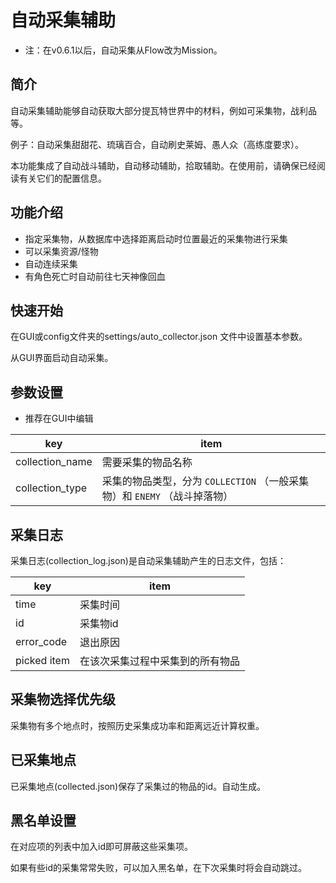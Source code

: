 # 自动采集辅助


- 注：在v0.6.1以后，自动采集从Flow改为Mission。

## 简介


自动采集辅助能够自动获取大部分提瓦特世界中的材料，例如可采集物，战利品等。

例子：自动采集甜甜花、琉璃百合，自动刷史莱姆、愚人众（高练度要求）。

本功能集成了自动战斗辅助，自动移动辅助，拾取辅助。在使用前，请确保已经阅读有关它们的配置信息。

## 功能介绍


- 指定采集物，从数据库中选择距离启动时位置最近的采集物进行采集
- 可以采集资源/怪物
- 自动连续采集
- 有角色死亡时自动前往七天神像回血

## 快速开始


在GUI或config文件夹的settings/auto_collector.json 文件中设置基本参数。

从GUI界面启动自动采集。

## 参数设置


- 推荐在GUI中编辑

| key         | item             |
|-------------|------------------|
| collection_name        | 需要采集的物品名称             |
| collection_type    | 采集的物品类型，分为 `COLLECTION` （一般采集物）和 `ENEMY` （战斗掉落物）|

## 采集日志


采集日志(collection_log.json)是自动采集辅助产生的日志文件，包括：

| key         | item             |
|-------------|------------------|
| time        | 采集时间             |
| id          | 采集物id         |
| error_code  | 退出原因             |
| picked item | 在该次采集过程中采集到的所有物品 |

## 采集物选择优先级


采集物有多个地点时，按照历史采集成功率和距离远近计算权重。

## 已采集地点


已采集地点(collected.json)保存了采集过的物品的id。自动生成。

## 黑名单设置


在对应项的列表中加入id即可屏蔽这些采集项。

如果有些id的采集常常失败，可以加入黑名单，在下次采集时将会自动跳过。

